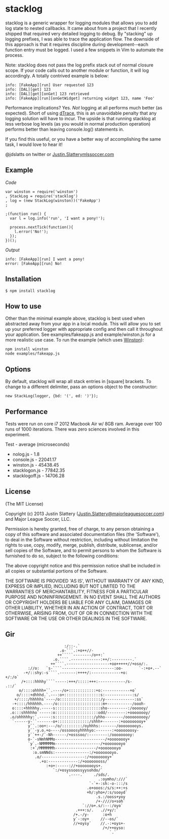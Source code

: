 # stacklog

stacklog is a generic wrapper for logging modules that allows you to add  log
state to nested callbacks. It came about from a project that I recently  shipped
that required very detailed logging to debug. By "stacking" up logging prefixes,
I was able to trace the application flow. The downside of this approach is that
it requires discipline during development--each function entry must be logged. I
used a few snippets in Vim to automate the process.

Note: stacklog does not pass the log prefix stack out of normal closure scope.
If your code calls out to another module or function, it will log accordingly.
A totally contrived example is below:

    info: [FakeApp][run] User requested 123
    info: [DAL][get] 123
    info: [DAL][get][onGet] 123 retrieved
    info: [FakeApp][run][onGetWidget] returning widget 123, name 'Foo' 

Performance implications? Yes. _Not_ logging at all performs much better (as
expected). Short of using [dTrace](http://dtrace.org/), this is an unavoidable
penalty that any logging solution will have to incur. The upside is that running
stacklog at less verbose log levels (as you would in normal production
operation) performs better than leaving console.log() statements in.

If you find this useful, or you have a better way of accomplishing the same
task, I would love to hear it!

@jdslatts on twitter or [Justin.Slatterymlssoccer.com](mailto:Justin.Slattery@mlssoccer.com)

## Example

_Code_

    var winston = require('winston')
    , StackLog = require('stacklog')
    , log = (new StackLog(winston))('FakeApp')
    ;

    ;(function run() {
      var l = log.info('run', 'I want a pony!');

      process.nextTick(function(){
        l.error('No!');
      });
    })();

_Output_

    info: [FakeApp][run] I want a pony!
    error: [FakeApp][run] No!

## Installation

    $ npm install stacklog

## How to use

Other than the minimal example above, stacklog is best used when abstracted
away from your app in a local module. This will allow you to set up your
preferred logger with appropriate config and then call it throughout your
application. See examples/fakeapp.js and example/winston.js for a more realistic
use case. To run the example (which uses
[Winston](https://github.com/flatiron/winston)):

    npm install winston
    node examples/fakeapp.js

## Options

By default, stacklog will wrap all stack entries in \[square\] brackets. 
To change to a different delimiter, pass an options object to the constructor:

    new StackLog(logger, {bd: '(', ed: ')'});

## Performance

Tests were run on core i7 2012 Macbook Air w/ 8GB ram. Average over 100 runs of
1000 iterations. There was zero sciences involved in this experiment.

Test - average (microseconds) 

* nolog.js - 1.8
* console.js - 22041.17 
* winston.js - 45438.45 
* stacklogon.js - 77842.35 
* stacklogoff.js - 14706.28 

## License 

(The MIT License)

Copyright (c) 2013 Justin Slattery (Justin.Slattery@majorleaguesoccer.com) and
Major League Soccer, LLC.

Permission is hereby granted, free of charge, to any person obtaining a copy of
this software and associated documentation files (the 'Software'), to deal in
the Software without restriction, including without limitation the rights to
use, copy, modify, merge, publish, distribute, sublicense, and/or sell copies of
the Software, and to permit persons to whom the Software is furnished to do so,
subject to the following conditions:

The above copyright notice and this permission notice shall be included in all
copies or substantial portions of the Software.

THE SOFTWARE IS PROVIDED 'AS IS', WITHOUT WARRANTY OF ANY KIND, EXPRESS OR
IMPLIED, INCLUDING BUT NOT LIMITED TO THE WARRANTIES OF MERCHANTABILITY, FITNESS
FOR A PARTICULAR PURPOSE AND NONINFRINGEMENT. IN NO EVENT SHALL THE AUTHORS OR
COPYRIGHT HOLDERS BE LIABLE FOR ANY CLAIM, DAMAGES OR OTHER LIABILITY, WHETHER
IN AN ACTION OF CONTRACT, TORT OR OTHERWISE, ARISING FROM, OUT OF OR IN
CONNECTION WITH THE SOFTWARE OR THE USE OR OTHER DEALINGS IN THE SOFTWARE.


## Gir
                              :/::-.`                                        
                            .o-```.:+o++//-                                  
                           ++`````--------/o++:`                             
                         .o.````.-------------:++/:---------.`               
                        ++````.-------------------+oo+++++//+oso/:.          
              ://o:   `s-````-----------------------:oo-       `-:+o+.--`    
            -+/::shy:-s````.-------:++++/:-------------+o:           +/:/o`  
           /+::::hhhhy````-----:+++/:::::+++:------------/s-          .::/`  
          o/::::ohhhh+``.----/o+::::::::::::+o:------------+o`               
         o/::::+dhhhd.`.---:o+::::::::::::::::s:------------:s/              
        +/::::/hhhhhs`----/o::::::::::::::::::/y-------------:ss`            
       -+::::/hhhhhh.----/o::::::::::::::::::::m+-----------/oooh-           
       o::::+hhhhhy.-----s::::::::::::::::::::sho---------:/oooooy/          
      .o:::shhhhho`-----:o:::::::::::::::::::odd/--------:+oooooooy/         
      .o/ohhhhhy:`.-----:s:::::::::::::::::/yhho--------/oooooooooy/         
       `------y-``-------o+::::::::::::::/shhh+-------:+ooooooooy+`          
              y``.:oo+:---/o/:::::::::/oyhhhs:-------/ooooooooys.            
              y``-y.o.+o----/ossooosyhhhhyo:-------:+ooooooosy-              
              y``++-/`-Nh------/+osssoo/:--------:/ooooooooy:                
              o-`-sNmhNMMo----------------------/+oooooooy+                  
              `y`.-NMMMMMm--------------------/+oooooooyo`                   
               :+`/MMMMMMh------------------/+oooooooyo`                     
                :o.smNNds:---------------:/+oooooooyo.                       
                 .o/-------------------:/+oooooooy+`                         
                   .+o:-------------:/+oooooooss/`                           
                      :+o+:-----://+oooooooys+.                              
                         `:/+osyssoossyysohdo/`                              
                               `.----.`    ./sds/.                           
                                             .:oymho/:///`                   
                                         `-`+-:sh:-o-:::/s                   
                                        .o+ooos:/s/s:++:+s                   
                                        +h/:yho+/:s/sooyd`                   
                                            .s.:/ooss+yoy                    
                                            /+-////o+soh`                    
                                      `://o+.s/:--:/oyo`                     
                                   .+++:s/.   .//+y/:`                       
                                  /+.-/y-      :o+h                          
                                  y`-:oy+     //--os/`                       
                                  //+oysy`    //.-:+oys+-                    
                                               /+/++oyso:                    
                                                  `.`                        
                                                            

